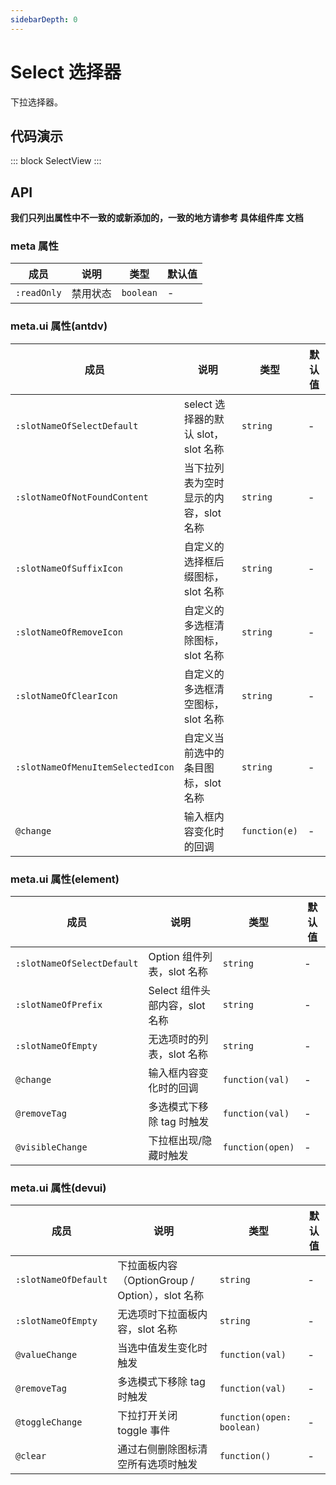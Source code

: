 ```yaml
---
sidebarDepth: 0
---
```


# Select 选择器

下拉选择器。

## 代码演示

::: block
SelectView
:::

## API

**我们只列出属性中不一致的或新添加的，一致的地方请参考 具体组件库 文档**

### meta 属性

| 成员        | 说明     | 类型      | 默认值 |
| ----------- | -------- | --------- | ------ |
| `:readOnly` | 禁用状态 | `boolean` | -      |

### meta.ui 属性(antdv)

| 成员                              | 说明                                  | 类型          | 默认值 |
| --------------------------------- | ------------------------------------- | ------------- | ------ |
| `:slotNameOfSelectDefault`        | select 选择器的默认 slot，slot 名称   | `string`      | -      |
| `:slotNameOfNotFoundContent`      | 当下拉列表为空时显示的内容，slot 名称 | `string`      | -      |
| `:slotNameOfSuffixIcon`           | 自定义的选择框后缀图标，slot 名称     | `string`      | -      |
| `:slotNameOfRemoveIcon`           | 自定义的多选框清除图标，slot 名称     | `string`      | -      |
| `:slotNameOfClearIcon`            | 自定义的多选框清空图标，slot 名称     | `string`      | -      |
| `:slotNameOfMenuItemSelectedIcon` | 自定义当前选中的条目图标，slot 名称   | `string`      | -      |
| `@change`                         | 输入框内容变化时的回调                | `function(e)` | -      |

### meta.ui 属性(element)

| 成员                       | 说明                           | 类型             | 默认值 |
| -------------------------- | ------------------------------ | ---------------- | ------ |
| `:slotNameOfSelectDefault` | Option 组件列表，slot 名称     | `string`         | -      |
| `:slotNameOfPrefix`        | Select 组件头部内容，slot 名称 | `string`         | -      |
| `:slotNameOfEmpty`         | 无选项时的列表，slot 名称      | `string`         | -      |
| `@change`                  | 输入框内容变化时的回调         | `function(val)`  | -      |
| `@removeTag`               | 多选模式下移除 tag 时触发      | `function(val)`  | -      |
| `@visibleChange`           | 下拉框出现/隐藏时触发          | `function(open)` | -      |

### meta.ui 属性(devui)

| 成员                 | 说明                                            | 类型                      | 默认值 |
| -------------------- | ----------------------------------------------- | ------------------------- | ------ |
| `:slotNameOfDefault` | 下拉面板内容（OptionGroup / Option），slot 名称 | `string`                  | -      |
| `:slotNameOfEmpty`   | 无选项时下拉面板内容，slot 名称                 | `string`                  | -      |
| `@valueChange`       | 当选中值发生变化时触发                          | `function(val)`           | -      |
| `@removeTag`         | 多选模式下移除 tag 时触发                       | `function(val)`           | -      |
| `@toggleChange`      | 下拉打开关闭 toggle 事件                        | `function(open: boolean)` | -      |
| `@clear`             | 通过右侧删除图标清空所有选项时触发              | `function()`              | -      |
